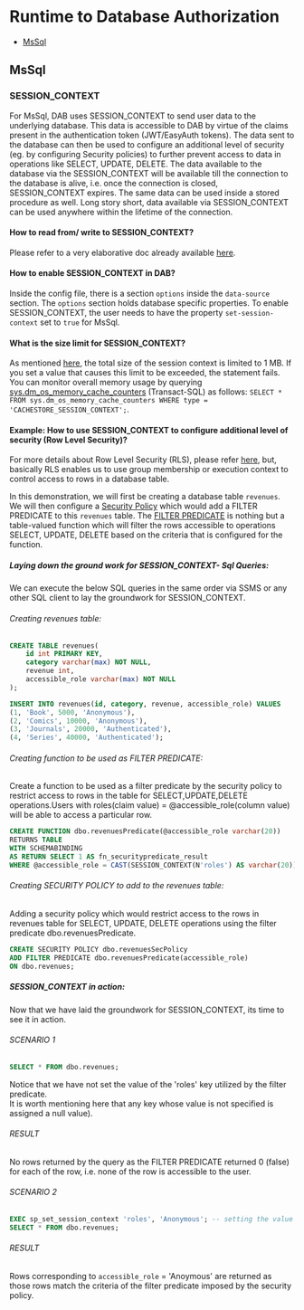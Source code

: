 # Runtime to Database Authorization

- [MsSql](#mssql)

## MsSql

### SESSION_CONTEXT

For MsSql, DAB uses SESSION_CONTEXT to send user data to the underlying database. This data is accessible to DAB by virtue of the claims present in the authentication token (JWT/EasyAuth tokens).
The data sent to the database can then be used to configure an additional level of security (eg. by configuring Security policies) to further prevent access
to data in operations like SELECT, UPDATE, DELETE. The data available to the database via the SESSION_CONTEXT will be available till the connection to the
database is alive, i.e. once the connection is closed, SESSION_CONTEXT expires. The same data can be used inside a stored procedure as well. Long story short,
data available via SESSION_CONTEXT can be used anywhere within the lifetime of the connection.

#### How to read from/ write to SESSION_CONTEXT?
Please refer to a very elaborative doc already available [here](https://learn.microsoft.com/en-us/sql/relational-databases/system-stored-procedures/sp-set-session-context-transact-sql).

#### How to enable SESSION_CONTEXT in DAB?
Inside the config file, there is a section `options` inside the `data-source` section. The `options` section holds database specific properties. To enable SESSION_CONTEXT,
the user needs to have the property `set-session-context` set to `true` for MsSql.

#### What is the size limit for SESSION_CONTEXT?
As mentioned [here](https://learn.microsoft.com/en-us/sql/relational-databases/system-stored-procedures/sp-set-session-context-transact-sql#remarks), 
the total size of the session context is limited to 1 MB. If you set a value that causes this limit to be exceeded, the statement fails. 
You can monitor overall memory usage by querying [sys.dm_os_memory_cache_counters](https://learn.microsoft.com/en-us/sql/relational-databases/system-dynamic-management-views/sys-dm-os-memory-cache-counters-transact-sql) (Transact-SQL) as follows: 
`SELECT * FROM sys.dm_os_memory_cache_counters WHERE type = 'CACHESTORE_SESSION_CONTEXT';`.

#### Example: How to use SESSION_CONTEXT to configure additional level of security (Row Level Security)?
For more details about Row Level Security (RLS), please refer [here](https://learn.microsoft.com/en-us/sql/relational-databases/security/row-level-security),
but, basically RLS enables us to use group membership or execution context to control access to rows in a database table.

In this demonstration, we will first be creating a database table `revenues`. We will then configure a [Security Policy](https://learn.microsoft.com/en-us/sql/t-sql/statements/create-security-policy-transact-sql) which would add a FILTER PREDICATE
to this `revenues` table. The [FILTER PREDICATE](https://learn.microsoft.com/en-us/sql/relational-databases/security/row-level-security#Description) is nothing but a table-valued function which will filter the rows accessible to operations SELECT, UPDATE, DELETE
based on the criteria that is configured for the function.



##### Laying down the ground work for SESSION_CONTEXT- Sql Queries:
We can execute the below SQL queries in the same order via SSMS or any other SQL client to lay the groundwork for SESSION_CONTEXT.

###### Creating revenues table:
```sql
CREATE TABLE revenues(
    id int PRIMARY KEY,  
    category varchar(max) NOT NULL,  
    revenue int,  
    accessible_role varchar(max) NOT NULL  
);  
```

```sql
INSERT INTO revenues(id, category, revenue, accessible_role) VALUES  
(1, 'Book', 5000, 'Anonymous'),  
(2, 'Comics', 10000, 'Anonymous'),  
(3, 'Journals', 20000, 'Authenticated'),  
(4, 'Series', 40000, 'Authenticated');  
```

###### Creating function to be used as FILTER PREDICATE:
Create a function to be used as a filter predicate by the security policy to restrict access to rows in the table for SELECT,UPDATE,DELETE operations.Users with roles(claim value) = @accessible_role(column value) will be able to access a particular row.  
  
```sql
CREATE FUNCTION dbo.revenuesPredicate(@accessible_role varchar(20))  
RETURNS TABLE  
WITH SCHEMABINDING  
AS RETURN SELECT 1 AS fn_securitypredicate_result  
WHERE @accessible_role = CAST(SESSION_CONTEXT(N'roles') AS varchar(20));  
```

###### Creating SECURITY POLICY to add to the revenues table:
Adding a security policy which would restrict access to the rows in revenues table for SELECT, UPDATE, DELETE operations using the filter predicate dbo.revenuesPredicate.  
```sql
CREATE SECURITY POLICY dbo.revenuesSecPolicy 
ADD FILTER PREDICATE dbo.revenuesPredicate(accessible_role)  
ON dbo.revenues;  
```

##### SESSION_CONTEXT in action:
Now that we have laid the groundwork for SESSION_CONTEXT, its time to see it in action.  

###### SCENARIO 1
```sql
SELECT * FROM dbo.revenues;
```
Notice that we have not set the value of the 'roles' key utilized by the filter predicate.  
It is worth mentioning here that any key whose value is not specified is assigned a null value).   

###### RESULT
No rows returned by the query as the FILTER PREDICATE returned 0 (false) for each of the row, i.e. none of the row is accessible to the user.  

###### SCENARIO 2
```sql
EXEC sp_set_session_context 'roles', 'Anonymous'; -- setting the value of 'roles' key in SESSION_CONTEXT;  
SELECT * FROM dbo.revenues;  
```

###### RESULT
Rows corresponding to `accessible_role` = 'Anoymous' are returned as those rows match the criteria of the filter predicate imposed by the security policy.  

